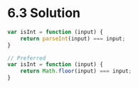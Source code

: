 # 6.3 Solution

```javascript
var isInt = function (input) {
	return parseInt(input) === input;
}

// Preferred
var isInt = function (input) {
	return Math.floor(input) === input;
}
```
